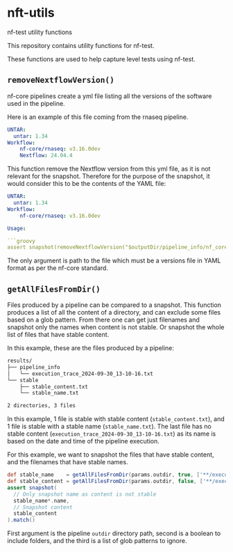 # nft-utils

nf-test utility functions

This repository contains utility functions for nf-test.

These functions are used to help capture level tests using nf-test.

## `removeNextflowVersion()`

nf-core pipelines create a yml file listing all the versions of the software used in the pipeline.

Here is an example of this file coming from the rnaseq pipeline.

```yaml
UNTAR:
  untar: 1.34
Workflow:
    nf-core/rnaseq: v3.16.0dev
    Nextflow: 24.04.4
```

This function remove the Nextflow version from this yml file, as it is not relevant for the snapshot. Therefore for the purpose of the snapshot, it would consider this to be the contents of the YAML file:

```yaml
UNTAR:
  untar: 1.34
Workflow:
    nf-core/rnaseq: v3.16.0dev

Usage:

```groovy
assert snapshot(removeNextflowVersion("$outputDir/pipeline_info/nf_core_rnaseq_software_mqc_versions.yml")).match()
```

The only argument is path to the file which must be a versions file in YAML format as per the nf-core standard.

## `getAllFilesFromDir()`

Files produced by a pipeline can be compared to a snapshot.
This function produces a list of all the content of a directory, and can exclude some files based on a glob pattern.
From there one can get just filenames and snapshot only the names when content is not stable.
Or snapshot the whole list of files that have stable content.

In this example, these are the files produced by a pipeline:

```bash
results/
├── pipeline_info
│   └── execution_trace_2024-09-30_13-10-16.txt
└── stable
    ├── stable_content.txt
    └── stable_name.txt

2 directories, 3 files
```

In this example, 1 file is stable with stable content (`stable_content.txt`), and 1 file is stable with a stable name (`stable_name.txt`).
The last file has no stable content (`execution_trace_2024-09-30_13-10-16.txt`) as its name is based on the date and time of the pipeline execution.

For this example, we want to snapshot the files that have stable content, and the filenames that have stable names.

```groovy
def stable_name    = getAllFilesFromDir(params.outdir, true, ['**/execution_trace*.txt'] )
def stable_content = getAllFilesFromDir(params.outdir, false, ['**/execution_trace*.txt', '**/stable_name.txt'] )
assert snapshot(
  // Only snapshot name as content is not stable
  stable_name*.name,
  // Snapshot content
  stable_content
).match()
```

First argument is the pipeline `outdir` directory path, second is a boolean to include folders, and the third is a list of glob patterns to ignore.

